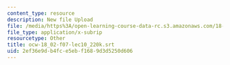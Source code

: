 ```yaml
---
content_type: resource
description: New file Upload
file: /media/https%3A/open-learning-course-data-rc.s3.amazonaws.com/18-02sc-multivariable-calculus-fall-2010/2ef36e9db4fce5ebf1689d3d5250d606_ocw-18_02-f07-lec10_220k.srt
file_type: application/x-subrip
resourcetype: Other
title: ocw-18_02-f07-lec10_220k.srt
uid: 2ef36e9d-b4fc-e5eb-f168-9d3d5250d606
---
```

